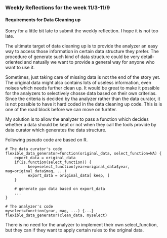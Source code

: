 <h3>Weekly Reflections for the week 11/3-11/9</h3>

<h4>Requirements for Data Cleaning up</h4>

Sorry for a little bit late to submit the weekly reflection. I hope it is not too late.

The ultimate target of data cleaning up is to provide the analyzer an easy way to access those information in certain data structure they prefer. The procedure of generate such kind of data structure could be very detail-oriented and natually we want to provide a general way for anyone who want to use it. 

Sometimes, just taking care of missing data is not the end of the story yet. The original data might also contains lots of useless information, even noises which needs further clean up. It would be great to make it possible for the analyzers to selectively chosse data based on their own criterias. Since the criteria is decided by tha analyzer rather than the data curator, it is not possible to have it hard coded in the data cleaning up code. This is is one of the road block before we can move on furhter.

My solution is to allow the analyzer to pass a function which decides whether a data should be kept or not when they call the tools provide by data curator which generates the data structure.

Following pseudo code are based on R.

    # The data curator's code
    flexible_data_generator=function(original_data, select_function=NA) {
        export_data = original_data
        if(is.function(select_function)) {
              keep=select_function(year=original_data$year, mag=original_data$mag, ...)
              export_data = original_data[ keep, ]
        }
    
        # generate ppx data based on export_data
        ...
    }

    # The analyzer's code
    myselect=function(year, mag, ...) {...}
    flexible_data_generator(clean_data, myselect)

There is no need for the analyzer to implement their own select_function, but they can if they want to apply certain rules to the original data.
